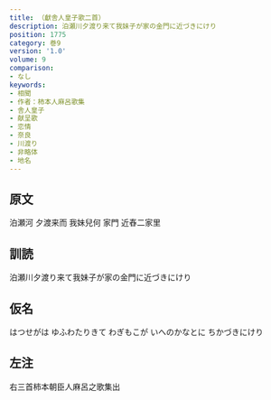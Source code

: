 ```yaml
---
title: （獻舎人皇子歌二首）
description: 泊瀬川夕渡り来て我妹子が家の金門に近づきにけり
position: 1775
category: 巻9
version: '1.0'
volume: 9
comparison:
- なし
keywords:
- 相聞
- 作者：柿本人麻呂歌集
- 舎人皇子
- 献呈歌
- 恋情
- 奈良
- 川渡り
- 非略体
- 地名
---
```


## 原文

泊瀬河 夕渡来而 我妹兒何 家門 近舂二家里

## 訓読

泊瀬川夕渡り来て我妹子が家の金門に近づきにけり

## 仮名

はつせがは ゆふわたりきて わぎもこが いへのかなとに ちかづきにけり

## 左注

右三首柿本朝臣人麻呂之歌集出
